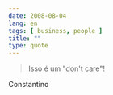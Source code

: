```yaml
---
date: 2008-08-04
lang: en
tags: [ business, people ]
title: ""
type: quote
---
```


> Isso é um "don't care"!

Constantino

